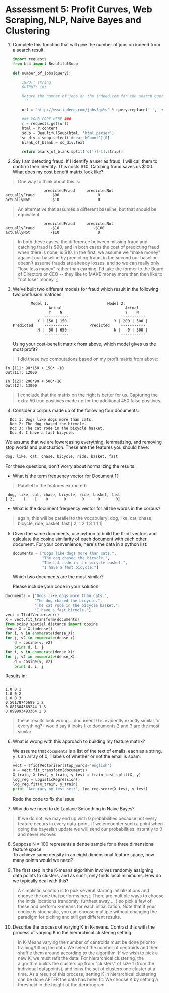 # Assessment 5: Profit Curves, Web Scraping, NLP, Naive Bayes and Clustering

1. Complete this function that will give the number of jobs on indeed from a search result.

    ```python
    import requests
    from bs4 import BeautifulSoup

    def number_of_jobs(query):
        '''
        INPUT: string
        OUTPUT: int

        Return the number of jobs on the indeed.com for the search query.
        '''

        url = "http://www.indeed.com/jobs?q=%s" % query.replace(' ', '+')

        ### YOUR CODE HERE ###
        r = requests.get(url)
        html = r.content
        soup = BeautifulSoup(html, 'html.parser')
        sc_div = soup.select('#searchCount')[0]
        blank_of_blank = sc_div.text

        return blank_of_blank.split('of')[-1].strip()
    ```

2. Say I am detecting fraud. If I identify a user as fraud, I will call them to confirm their identity. This costs $10. Catching fraud saves us $100. What does my cost benefit matrix look like?

> One way to think about this is:
```
                 predictedFraud     predictedNot
actuallyFraud        $90                 0
actuallyNot         -$10                 0
```

> An alternative that assumes a different baseline, but that should be equivalent:
```
                 predictedFraud     predictedNot
actuallyFraud       -$10               -$100
actuallyNot         -$10                 0
```

> In both these cases, the difference between missing fraud and catching fraud is $90, and in both cases the cost of predicting fraud when there is none, is $10. In the first, we assume we "make money" against our baseline by predicting fraud, in the second our baseline doesn't assume frauds are already losses, and so we can really only "lose less money" rather than earning. I'd take the former to the Board of Directors or CEO -- they like to MAKE money more than then like to "not lose" money. ;)

3. We've built two different models for fraud which result in the following two confusion matrices.

    ```
            Model 1:                          Model 2:
                    Actual                            Actual
                    Y    N                            Y    N
                  -----------                       -----------
               Y | 150 | 150 |                   Y | 200 | 500 |
    Predicted     -----------         Predicted     -----------
               N |  50 | 650 |                   N |   0 | 300 |
                  -----------                       -----------
    ```

    Using your cost-benefit matrix from above, which model gives us the most profit?

> I did these two computations based on my profit matrix from above:

```
In [11]: 90*150 + 150* -10
Out[11]: 12000

In [12]: 200*90 + 500*-10
Out[12]: 13000
```

> I conclude that the matrix on the right is better for us. Capturing the extra 50 true positives made up for the additional 450 false positives.

4. Consider a corpus made up of the following four documents:

```
  Doc 1: Dogs like dogs more than cats.
  Doc 2: The dog chased the bicycle.
  Doc 3: The cat rode in the bicycle basket.
  Doc 4: I have a fast bicycle.
```

  We assume that we are lowercasing everything, lemmatizing, and removing stop words and punctuation. These are the features you should have:

  `dog, like, cat, chase, bicycle, ride, basket, fast`

  For these questions, don't worry about normalizing the results.

  * What is the term frequency vector for Document 1?
  > Parallel to the features extracted:
  ```
   dog, like, cat, chase, bicycle, ride, basket, fast
  [ 2,    1    1    0       0       0      0       0]
  ```

  * What is the document frequency vector for all the words in the corpus?
  > again, this will be parallel to the vocabulary:
  dog, like, cat, chase, bicycle, ride, basket, fast
 [ 2,    1    2    1       3       1      1       1]

5. Given the same documents, use python to build the tf-idf vectors and calculate the cosine similarity of each document with each other document. For your convenience, here's the data in a python list:

    ```python
    documents = ["Dogs like dogs more than cats.",
                 "The dog chased the bicycle.",
                 "The cat rode in the bicycle basket.",
                 "I have a fast bicycle."]
    ```

    Which two documents are the most similar?

    Please include your code in your solution.
```python
documents = ["Dogs like dogs more than cats.",
             "The dog chased the bicycle.",
             "The cat rode in the bicycle basket.",
             "I have a fast bicycle."]
vect = TfidfVectorizer()
X = vect.fit_transform(documents)
from scipy.spatial.distance import cosine
dense_X = X.todense()
for i, v in enumerate(dense_X):
for j, v2 in enumerate(dense_x):
    d = cosine(v, v2)
    print d, i, j
for i, v in enumerate(dense_X):
for j, v2 in enumerate(dense_X):
    d = cosine(v, v2)
    print d, i, j

```

Results in:

```

1.0 0 1
1.0 0 2
1.0 0 3
0.50178745699 1 2
0.881304369244 1 3
0.899993493364 2 3
```

> these results look wrong... document 0 is evidently exactly similar to everything? I would say it looks like documents 2 and 3 are the most similar.

6. What is wrong with this approach to building my feature matrix?

    We assume that `documents` is a list of the text of emails, each as a string. `y` is an array of 0, 1 labels of whether or not the email is spam.

    ```python
    vect = TfidfVectorizer(stop_words='english')
    X = vect.fit_transform(documents)
    X_train, X_test, y_train, y_test = train_test_split(X, y)
    log_reg = LogisticRegression()
    log_reg.fit(X_train, y_train)
    print "Accuracy on test set:", log_reg.score(X_test, y_test)
    ```

    Redo the code to fix the issue.

7. Why do we need to do Laplace Smoothing in Naive Bayes?

> If we do not, we may end up with 0 probabilities because not every feature occurs in every data-point. If we encounter such a point when doing the bayesian update we will send our probabilities instantly to 0 and never recover.

8.  Suppose N = 100 represents a dense sample for a three dimensional feature space.  
To achieve same density in an eight dimensional feature space, how many points would we need?

9.  The first step in the K-means algorithm involves randomly assigning data points
to clusters, and as such, only finds local minimums.  How do we typically deal with this?

> A simplistic solution is to pick several starting initializations and choose the one that performs best. There are multiple ways to choose the initial locations (randomly, furthest away ... ) so pick a few of these and perform K-means for each initialization. Note that if your choice is stochastic, you can choose multiple without changing the paradigm for picking and still get different results.

10.  Describe the process of varying K in K-means.  Contrast this with the process of
varying K in the hierarchical clustering setting.  

> In K-Means varying the number of centroids must be done prior to training/fitting the data. We select the number of centroids and then shuffle them around according to the algorithm. If we wish to pick a new K, we must refit the data. For hierarchical clustering, the algorithm builds the clusters up from "clusters" of size 1 (from the individual datapoints), and joins the set of clusters one cluster at a time. As a result of this process, setting K in hierarchical clustering can be done AFTER the data has been fit. We choose K by setting a threshold in the height of the dendrogram.
